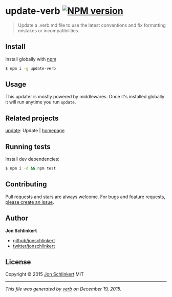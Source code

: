 # update-verb [![NPM version](https://img.shields.io/npm/v/update-verb.svg)](https://www.npmjs.com/package/update-verb)

> Update a .verb.md file to use the latest conventions and fix formatting mistakes or incompatibilities.

## Install
Install globally with [npm](https://www.npmjs.com/)

```sh
$ npm i -g update-verb
```

## Usage

This updater is mostly powered by middlewares. Once it's installed globally it will run anytime you run `update`.

## Related projects
[update](https://www.npmjs.com/package/update): Update | [homepage](https://github.com/jonschlinkert/update)  

## Running tests
Install dev dependencies:

```sh
$ npm i -d && npm test
```

## Contributing
Pull requests and stars are always welcome. For bugs and feature requests, [please create an issue](https://github.com/jonschlinkert/update-verb/issues/new).

## Author
**Jon Schlinkert**

+ [github/jonschlinkert](https://github.com/jonschlinkert)
+ [twitter/jonschlinkert](http://twitter.com/jonschlinkert)

## License
Copyright © 2015 [Jon Schlinkert](https://github.com/jonschlinkert)
MIT

***

_This file was generated by [verb](https://github.com/verbose/verb) on December 19, 2015._
